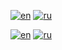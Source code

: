 [![en](https://img.shields.io/badge/lang-en-red.svg)](https://github.com/SVBazuev/my_test_tasks/blob/main/README.md)
[![ru](https://img.shields.io/badge/lang-ru-blue.svg)](https://github.com/SVBazuev/my_test_tasks/blob/main/README.ru.md)  


[![en](https://img.shields.io/badge/lang-en-red.svg)](https://github.com/SVBazuev/my_test_tasks/blob/main/README.md)
[![ru](https://img.shields.io/badge/lang-ru-blue.svg)](https://github.com/SVBazuev/my_test_tasks/blob/main/README.ru.md)  
